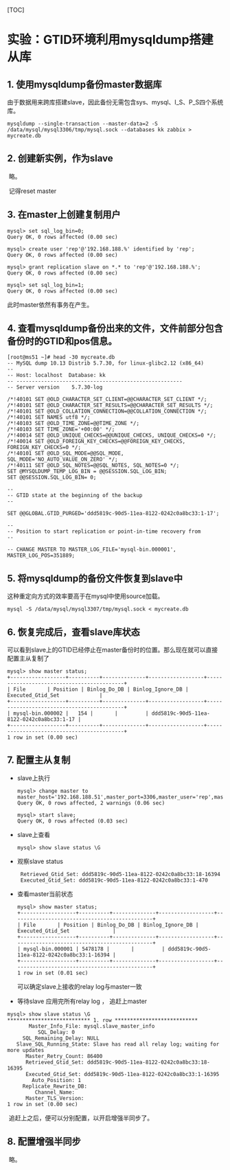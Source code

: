 [TOC]

# 实验：GTID环境利用mysqldump搭建从库

## 1. 使用mysqldump备份master数据库

由于数据用来跨库搭建slave，因此备份无需包含sys、mysql、I_S、P_S四个系统库。

```
mysqldump --single-transaction --master-data=2 -S /data/mysql/mysql3306/tmp/mysql.sock --databases kk zabbix > mycreate.db
```



## 2. 创建新实例，作为slave

​    略。

​    记得reset master



## 3. 在master上创建复制用户

```
mysql> set sql_log_bin=0;
Query OK, 0 rows affected (0.00 sec)

mysql> create user 'rep'@'192.168.188.%' identified by 'rep';
Query OK, 0 rows affected (0.00 sec)

mysql> grant replication slave on *.* to 'rep'@'192.168.188.%';
Query OK, 0 rows affected (0.00 sec)

mysql> set sql_log_bin=1;
Query OK, 0 rows affected (0.00 sec)
```

此时master依然有事务在产生。



## 4. 查看mysqldump备份出来的文件，文件前部分包含备份时的GTID和pos信息。

```
[root@ms51 ~]# head -30 mycreate.db
-- MySQL dump 10.13 Distrib 5.7.30, for linux-glibc2.12 (x86_64)
--
-- Host: localhost  Database: kk
-- ------------------------------------------------------
-- Server version    5.7.30-log
 
/*!40101 SET @OLD_CHARACTER_SET_CLIENT=@@CHARACTER_SET_CLIENT */;
/*!40101 SET @OLD_CHARACTER_SET_RESULTS=@@CHARACTER_SET_RESULTS */;
/*!40101 SET @OLD_COLLATION_CONNECTION=@@COLLATION_CONNECTION */;
/*!40101 SET NAMES utf8 */;
/*!40103 SET @OLD_TIME_ZONE=@@TIME_ZONE */;
/*!40103 SET TIME_ZONE='+00:00' */;
/*!40014 SET @OLD_UNIQUE_CHECKS=@@UNIQUE_CHECKS, UNIQUE_CHECKS=0 */;
/*!40014 SET @OLD_FOREIGN_KEY_CHECKS=@@FOREIGN_KEY_CHECKS, FOREIGN_KEY_CHECKS=0 */;
/*!40101 SET @OLD_SQL_MODE=@@SQL_MODE, SQL_MODE='NO_AUTO_VALUE_ON_ZERO' */;
/*!40111 SET @OLD_SQL_NOTES=@@SQL_NOTES, SQL_NOTES=0 */;
SET @MYSQLDUMP_TEMP_LOG_BIN = @@SESSION.SQL_LOG_BIN;
SET @@SESSION.SQL_LOG_BIN= 0;
 
--
-- GTID state at the beginning of the backup
--
 
SET @@GLOBAL.GTID_PURGED='ddd5819c-90d5-11ea-8122-0242c0a8bc33:1-17';
 
--
-- Position to start replication or point-in-time recovery from
--
 
-- CHANGE MASTER TO MASTER_LOG_FILE='mysql-bin.000001', MASTER_LOG_POS=351889;
```



## 5. 将mysqldump的备份文件恢复到slave中

这种重定向方式的效率要高于在mysql中使用source加载。

```
mysql -S /data/mysql/mysql3307/tmp/mysql.sock < mycreate.db
```



## 6. 恢复完成后，查看slave库状态

可以看到slave上的GTID已经停止在master备份时的位置。那么现在就可以直接配置主从复制了

```
mysql> show master status;
+------------------+----------+--------------+------------------+-------------------------------------------+
| File       | Position | Binlog_Do_DB | Binlog_Ignore_DB | Executed_Gtid_Set             |
+------------------+----------+--------------+------------------+-------------------------------------------+
| mysql-bin.000002 |   154 |       |         | ddd5819c-90d5-11ea-8122-0242c0a8bc33:1-17 |
+------------------+----------+--------------+------------------+-------------------------------------------+
1 row in set (0.00 sec)
```



## 7. 配置主从复制

- slave上执行
    ```
    mysql> change master to master_host='192.168.188.51',master_port=3306,master_user='rep',master_password='rep',master_auto_position=1;
    Query OK, 0 rows affected, 2 warnings (0.06 sec)

    mysql> start slave;
    Query OK, 0 rows affected (0.03 sec)
    ```

- slave上查看
    ```
    mysql> show slave status \G
    ```

- 观察slave status
    ```
     Retrieved_Gtid_Set: ddd5819c-90d5-11ea-8122-0242c0a8bc33:18-16394
     Executed_Gtid_Set: ddd5819c-90d5-11ea-8122-0242c0a8bc33:1-470
    ```

- 查看master当前状态
    ```
    mysql> show master status;
    +------------------+----------+--------------+------------------+----------------------------------------------+
    | File       | Position | Binlog_Do_DB | Binlog_Ignore_DB | Executed_Gtid_Set              |
    +------------------+----------+--------------+------------------+----------------------------------------------+
    | mysql-bin.000001 | 5478178 |       |         | ddd5819c-90d5-11ea-8122-0242c0a8bc33:1-16394 |
    +------------------+----------+--------------+------------------+----------------------------------------------+
    1 row in set (0.01 sec)
    ```
    

  可以确定slave上接收的relay log与master一致

 

- 等待slave 应用完所有relay log ， 追赶上master

```
mysql> show slave status \G
*************************** 1. row ***************************
       Master_Info_File: mysql.slave_master_info
          SQL_Delay: 0
     SQL_Remaining_Delay: NULL
   Slave_SQL_Running_State: Slave has read all relay log; waiting for more updates
      Master_Retry_Count: 86400
      Retrieved_Gtid_Set: ddd5819c-90d5-11ea-8122-0242c0a8bc33:18-16395
      Executed_Gtid_Set: ddd5819c-90d5-11ea-8122-0242c0a8bc33:1-16395
        Auto_Position: 1
     Replicate_Rewrite_DB:
         Channel_Name:
      Master_TLS_Version:
1 row in set (0.00 sec)
```

​    追赶上之后，便可以分别配置，以开启增强半同步了。



## 8. 配置增强半同步
​    略。